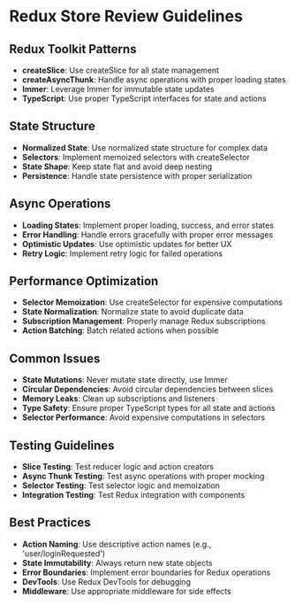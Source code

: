 # Redux Store Review Guidelines

## Redux Toolkit Patterns

- **createSlice**: Use createSlice for all state management
- **createAsyncThunk**: Handle async operations with proper loading states
- **Immer**: Leverage Immer for immutable state updates
- **TypeScript**: Use proper TypeScript interfaces for state and actions

## State Structure

- **Normalized State**: Use normalized state structure for complex data
- **Selectors**: Implement memoized selectors with createSelector
- **State Shape**: Keep state flat and avoid deep nesting
- **Persistence**: Handle state persistence with proper serialization

## Async Operations

- **Loading States**: Implement proper loading, success, and error states
- **Error Handling**: Handle errors gracefully with proper error messages
- **Optimistic Updates**: Use optimistic updates for better UX
- **Retry Logic**: Implement retry logic for failed operations

## Performance Optimization

- **Selector Memoization**: Use createSelector for expensive computations
- **State Normalization**: Normalize state to avoid duplicate data
- **Subscription Management**: Properly manage Redux subscriptions
- **Action Batching**: Batch related actions when possible

## Common Issues

- **State Mutations**: Never mutate state directly, use Immer
- **Circular Dependencies**: Avoid circular dependencies between slices
- **Memory Leaks**: Clean up subscriptions and listeners
- **Type Safety**: Ensure proper TypeScript types for all state and actions
- **Selector Performance**: Avoid expensive computations in selectors

## Testing Guidelines

- **Slice Testing**: Test reducer logic and action creators
- **Async Thunk Testing**: Test async operations with proper mocking
- **Selector Testing**: Test selector logic and memoization
- **Integration Testing**: Test Redux integration with components

## Best Practices

- **Action Naming**: Use descriptive action names (e.g., 'user/loginRequested')
- **State Immutability**: Always return new state objects
- **Error Boundaries**: Implement error boundaries for Redux operations
- **DevTools**: Use Redux DevTools for debugging
- **Middleware**: Use appropriate middleware for side effects
